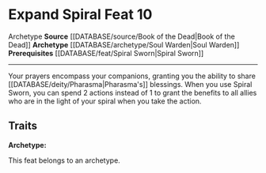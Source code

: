 ﻿---
feat: Expand Spiral
id: '3473'
level: '10'
name: Expand Spiral
prerequisite: '[[DATABASE/feat/Spiral Sworn|Spiral Sworn]]'
rarity: Common
source: '[[DATABASE/source/Book of the Dead|Book of the Dead]]'
trait:
- '[[DATABASE/trait/Archetype|Archetype]]'
type: Feat

---
# Expand Spiral <span class="item-type">Feat 10</span>

<span class="item-trait">Archetype</span>
**Source** [[DATABASE/source/Book of the Dead|Book of the Dead]]
**Archetype** [[DATABASE/archetype/Soul Warden|Soul Warden]]
**Prerequisites** [[DATABASE/feat/Spiral Sworn|Spiral Sworn]]

---
Your prayers encompass your companions, granting you the ability to share [[DATABASE/deity/Pharasma|Pharasma's]] blessings. When you use Spiral Sworn, you can spend 2 actions instead of 1 to grant the benefits to all allies who are in the light of your spiral when you take the action.

## Traits

**Archetype:**

This feat belongs to an archetype.